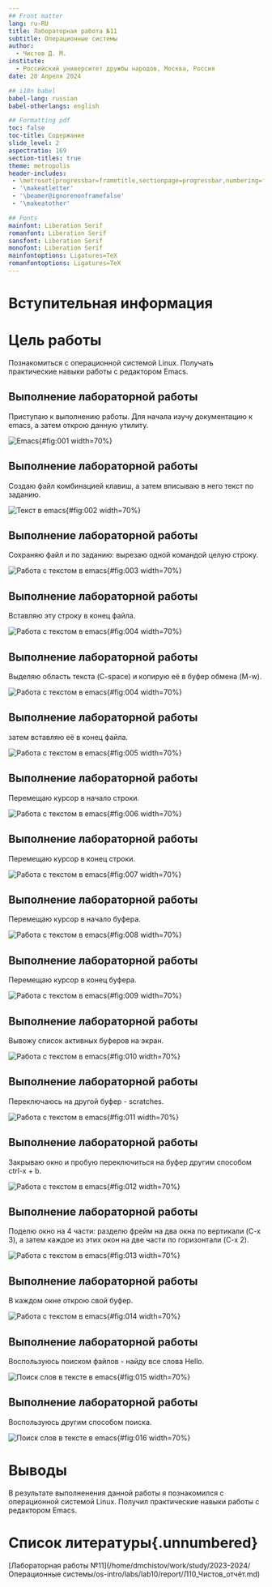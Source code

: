 ```yaml
---
## Front matter
lang: ru-RU
title: Лабораторная работа №11
subtitle: Операционные системы
author:
  - Чистов Д. М.
institute:
  - Российский университет дружбы народов, Москва, Россия
date: 20 Апреля 2024

## i18n babel
babel-lang: russian
babel-otherlangs: english

## Formatting pdf
toc: false
toc-title: Содержание
slide_level: 2
aspectratio: 169
section-titles: true
theme: metropolis
header-includes:
 - \metroset{progressbar=frametitle,sectionpage=progressbar,numbering=fraction}
 - '\makeatletter'
 - '\beamer@ignorenonframefalse'
 - '\makeatother'

## Fonts
mainfont: Liberation Serif
romanfont: Liberation Serif
sansfont: Liberation Serif
monofont: Liberation Serif
mainfontoptions: Ligatures=TeX
romanfontoptions: Ligatures=TeX
---
```


# Вступительная информация

# Цель работы

Познакомиться с операционной системой Linux. Получать практические навыки работы с редактором Emacs.

## Выполнение лабораторной работы

Приступаю к выполнению работы. Для начала изучу документацию к emacs, а затем открою данную утилиту.

![Emacs](image/IMG_001.png){#fig:001 width=70%}

## Выполнение лабораторной работы

Создаю файл комбинацией клавиш, а затем вписываю в него текст по заданию.

![Текст в emacs](image/IMG_002.png){#fig:002 width=70%}

## Выполнение лабораторной работы

Сохраняю файл и по заданию: вырезаю одной командой целую строку.

![Работа с текстом в emacs](image/IMG_003.png){#fig:003 width=70%}

## Выполнение лабораторной работы

Вставляю эту строку в конец файла.

![Работа с текстом в emacs](image/IMG_004.png){#fig:004 width=70%}

## Выполнение лабораторной работы

Выделяю область текста (C-space) и копирую её в буфер обмена (M-w).

![Работа с текстом в emacs](image/IMG_004.png){#fig:004 width=70%}

## Выполнение лабораторной работы

затем вставляю её в конец файла.

![Работа с текстом в emacs](image/IMG_005.png){#fig:005 width=70%}

## Выполнение лабораторной работы

Перемещаю курсор в начало строки.

![Работа с текстом в emacs](image/IMG_006.png){#fig:006 width=70%}

## Выполнение лабораторной работы

Перемещаю курсор в конец строки.

![Работа с текстом в emacs](image/IMG_007.png){#fig:007 width=70%}

## Выполнение лабораторной работы

Перемещаю курсор в начало буфера.

![Работа с текстом в emacs](image/IMG_008.png){#fig:008 width=70%}

## Выполнение лабораторной работы

Перемещаю курсор в конец буфера.

![Работа с текстом в emacs](image/IMG_009.png){#fig:009 width=70%}

## Выполнение лабораторной работы

Вывожу список активных буферов на экран.

![Работа с текстом в emacs](image/IMG_010.png){#fig:010 width=70%}

## Выполнение лабораторной работы

Переключаюсь на другой буфер - scratches.

![Работа с текстом в emacs](image/IMG_011.png){#fig:011 width=70%}

## Выполнение лабораторной работы

Закрываю окно и пробую переключиться на буфер другим способом ctrl-x + b.

![Работа с текстом в emacs](image/IMG_012.png){#fig:012 width=70%}

## Выполнение лабораторной работы

Поделю окно на 4 части: разделю фрейм на два окна по вертикали (C-x 3), а затем каждое из этих окон на две части по горизонтали (C-x 2).

![Работа с текстом в emacs](image/IMG_013.png){#fig:013 width=70%}

## Выполнение лабораторной работы

В каждом окне открою свой буфер.

![Работа с текстом в emacs](image/IMG_014.png){#fig:014 width=70%}

## Выполнение лабораторной работы

Воспользуюсь поиском файлов - найду все слова Hello.

![Поиск слов в тексте в emacs](image/IMG_015.png){#fig:015 width=70%}

## Выполнение лабораторной работы

Воспользуюсь другим способом поиска.

![Поиск слов в тексте в emacs](image/IMG_016.png){#fig:016 width=70%}


# Выводы

В результате выполненения данной работы я познакомился с операционной системой Linux. Получил практические навыки работы с редактором Emacs.

# Список литературы{.unnumbered}

[Лабораторная работы №11](/home/dmchistov/work/study/2023-2024/Операционные системы/os-intro/labs/lab10/report/Л10_Чистов_отчёт.md)


